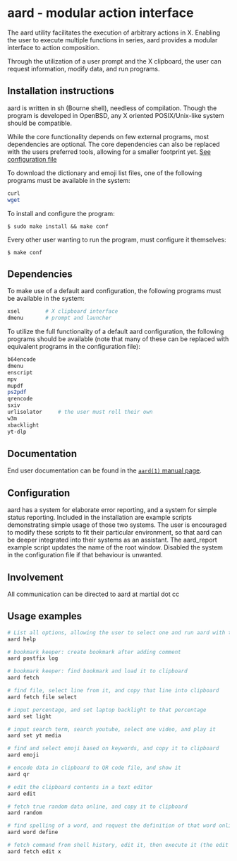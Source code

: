 # aard - modular action interface

The aard utility facilitates the execution of arbitrary actions in X.
Enabling the user to execute multiple functions in series, aard
provides a modular interface to action composition.

Through the utilization of a user prompt and the X clipboard,
the user can request information, modify data, and run programs.

Installation instructions
-------------------------

aard is written in sh (Bourne shell), needless of compilation.
Though the program is developed in OpenBSD, any X oriented
POSIX/Unix-like system should be compatible.

While the core functionality depends on few external programs,
most dependencies are optional.
The core dependencies can also be replaced with the users preferred tools,
allowing for a smaller footprint yet.
[See configuration file](aard.conf.example)

To download the dictionary and emoji list files, one of the following programs
must be available in the system:

```sh
curl
wget
```

To install and configure the program:

	$ sudo make install && make conf

Every other user wanting to run the program, must configure it themselves:

	$ make conf

Dependencies
------------

To make use of a default aard configuration, the following
programs must be available in the system:

```sh
xsel		# X clipboard interface
dmenu		# prompt and launcher
```

To utilize the full functionality of a default aard configuration, the following
programs should be available (note that many of these can be replaced
with equivalent programs in the configuration file):

```sh
b64encode
dmenu
enscript
mpv
mupdf
ps2pdf
qrencode
sxiv
urlisolator		# the user must roll their own
w3m
xbacklight
yt-dlp
```

Documentation
-------------

End user documentation can be found in the [`aard(1)` manual page](aard.1).

Configuration
-------------

aard has a system for elaborate error reporting, and a system for simple status reporting.
Included in the installation are example scripts demonstrating simple usage of those two
systems.
The user is encouraged to modify these scripts to fit their particular environment, so that aard
can be deeper integrated into their systems as an assistant.
The aard_report example script updates the name of the root window.
Disabled the system in the configuration file if that behaviour is unwanted.

Involvement
-----------

All communication can be directed to aard at martial dot cc

Usage examples
--------

```sh
# List all options, allowing the user to select one and run aard with that option
aard help

# bookmark keeper: create bookmark after adding comment
aard postfix log

# bookmark keeper: find bookmark and load it to clipboard
aard fetch

# find file, select line from it, and copy that line into clipboard
aard fetch file select

# input percentage, and set laptop backlight to that percentage
aard set light

# input search term, search youtube, select one video, and play it
aard set yt media

# find and select emoji based on keywords, and copy it to clipboard
aard emoji

# encode data in clipboard to QR code file, and show it
aard qr

# edit the clipboard contents in a text editor
aard edit

# fetch true random data online, and copy it to clipboard
aard random

# find spelling of a word, and request the definition of that word online.
aard word define

# fetch command from shell history, edit it, then execute it (the edit option must be executed from a terminal)
aard fetch edit x
```

